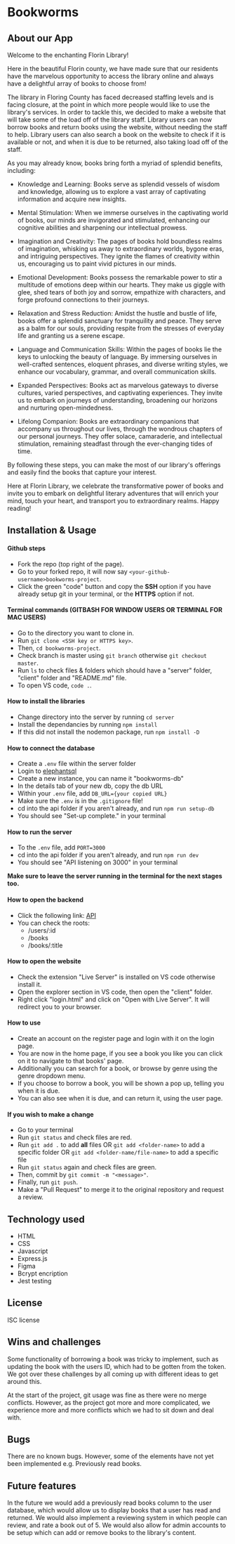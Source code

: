 # Bookworms

## About our App

Welcome to the enchanting Florin Library!

Here in the beautiful Florin county, we have made sure that our residents have the marvelous opportunity to access the library online and always have a delightful array of books to choose from!

The library in Floring County has faced decreased staffing levels and is facing closure, at the point in which more people would like to use the library's services. In order to tackle this, we decided to make a website that will take some of the load off of the library staff. Library users can now borrow books and return books using the website, without needing the staff to help. Library users can also search a book on the website to check if it is available or not, and when it is due to be returned, also taking load off of the staff.

As you may already know, books bring forth a myriad of splendid benefits, including:

- Knowledge and Learning: Books serve as splendid vessels of wisdom and knowledge, allowing us to explore a vast array of captivating information and acquire new insights.

- Mental Stimulation: When we immerse ourselves in the captivating world of books, our minds are invigorated and stimulated, enhancing our cognitive abilities and sharpening our intellectual prowess.

- Imagination and Creativity: The pages of books hold boundless realms of imagination, whisking us away to extraordinary worlds, bygone eras, and intriguing perspectives. They ignite the flames of creativity within us, encouraging us to paint vivid pictures in our minds.

- Emotional Development: Books possess the remarkable power to stir a multitude of emotions deep within our hearts. They make us giggle with glee, shed tears of both joy and sorrow, empathize with characters, and forge profound connections to their journeys.

- Relaxation and Stress Reduction: Amidst the hustle and bustle of life, books offer a splendid sanctuary for tranquility and peace. They serve as a balm for our souls, providing respite from the stresses of everyday life and granting us a serene escape.

- Language and Communication Skills: Within the pages of books lie the keys to unlocking the beauty of language. By immersing ourselves in well-crafted sentences, eloquent phrases, and diverse writing styles, we enhance our vocabulary, grammar, and overall communication skills.

- Expanded Perspectives: Books act as marvelous gateways to diverse cultures, varied perspectives, and captivating experiences. They invite us to embark on journeys of understanding, broadening our horizons and nurturing open-mindedness.

- Lifelong Companion: Books are extraordinary companions that accompany us throughout our lives, through the wondrous chapters of our personal journeys. They offer solace, camaraderie, and intellectual stimulation, remaining steadfast through the ever-changing tides of time.

By following these steps, you can make the most of our library's offerings and easily find the books that capture your interest.

Here at Florin Library, we celebrate the transformative power of books and invite you to embark on delightful literary adventures that will enrich your mind, touch your heart, and transport you to extraordinary realms. Happy reading!

## Installation & Usage

#### Github steps

- Fork the repo (top right of the page).
- Go to your forked repo, it will now say `<your-github-username>bookworms-project`.
- Click the green "code" button and copy the **SSH** option if you have already setup git in your terminal, or the **HTTPS** option if not.

#### Terminal commands (GITBASH FOR WINDOW USERS OR TERMINAL FOR MAC USERS)

- Go to the directory you want to clone in.
- Run `git clone <SSH key or HTTPS key>`.
- Then, `cd bookworms-project`.
- Check branch is master using `git branch` otherwise `git checkout master`.
- Run `ls` to check files & folders which should have a "server" folder, "client" folder and "README.md" file.
- To open VS code, `code .`.

#### How to install the libraries

- Change directory into the server by running `cd server`
- Install the dependancies by running `npm install`
- If this did not install the nodemon package, run `npm install -D`

#### How to connect the database

- Create a `.env` file within the server folder
- Login to [elephantsql](https://www.elephantsql.com)
- Create a new instance, you can name it "bookworms-db"
- In the details tab of your new db, copy the db URL
- Within your `.env` file, add `DB_URL={your copied URL}`
- Make sure the `.env` is in the `.gitignore` file!
- cd into the api folder if you aren't already, and run `npm run setup-db`
- You should see "Set-up complete." in your terminal

#### How to run the server

- To the `.env` file, add `PORT=3000`
- cd into the api folder if you aren't already, and run `npm run dev`
- You should see "API listening on 3000" in your terminal

**Make sure to leave the server running in the terminal for the next stages too.**

#### How to open the backend

- Click the following link: [API](http://localhost:3000)
- You can check the roots:
  - /users/:id
  - /books
  - /books/:title

#### How to open the website

- Check the extension "Live Server" is installed on VS code otherwise install it.
- Open the explorer section in VS code, then open the "client" folder.
- Right click "login.html" and click on "Open with Live Server". It will redirect you to your browser.

#### How to use

- Create an account on the register page and login with it on the login page.
- You are now in the home page, if you see a book you like you can click on it to navigate to that books' page.
- Additionally you can search for a book, or browse by genre using the genre dropdown menu.
- If you choose to borrow a book, you will be shown a pop up, telling you when it is due.
- You can also see when it is due, and can return it, using the user page.

#### If you wish to make a change

- Go to your terminal
- Run `git status` and check files are red.
- Run `git add .` to add **all** files
  OR `git add <folder-name>` to add a specific folder
  OR `git add <folder-name/file-name>` to add a specific file
- Run `git status` again and check files are green.
- Then, commit by `git commit -m "<message>"`.
- Finally, run `git push`.
- Make a "Pull Request" to merge it to the original repository and request a review.

## Technology used

- HTML
- CSS
- Javascript
- Express.js
- Figma
- Bcrypt encription
- Jest testing

## License

ISC license

## Wins and challenges

Some functionality of borrowing a book was tricky to implement, such as updating the book with the users ID, which had to be gotten from the token. We got over these challenges by all coming up with different ideas to get around this.

At the start of the project, git usage was fine as there were no merge conflicts. However, as the project got more and more complicated, we experience more and more conflicts which we had to sit down and deal with.

## Bugs

There are no known bugs. However, some of the elements have not yet been implemented e.g. Previously read books.

## Future features

In the future we would add a previously read books column to the user database, which would allow us to display books that a user has read and returned. We would also implement a reviewing system in which people can review, and rate a book out of 5. We would also allow for admin accounts to be setup which can add or remove books to the library's content.
